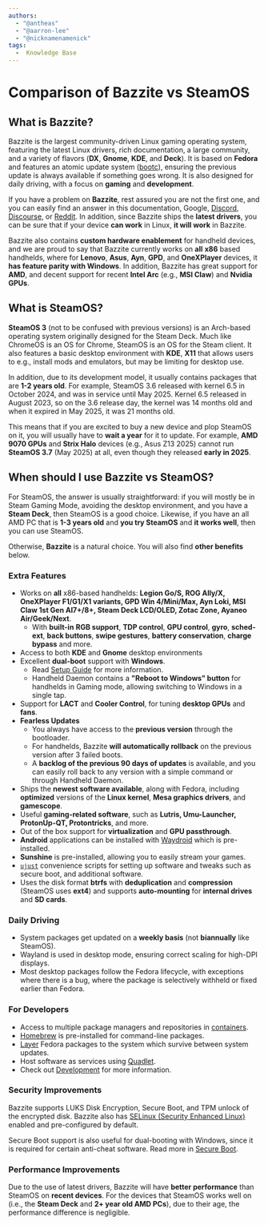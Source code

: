 ```yaml
---
authors:
  - "@antheas"
  - "@aarron-lee"
  - "@nicknamenamenick"
tags:
  -  Knowledge Base
---
```


# Comparison of Bazzite vs SteamOS

## What is Bazzite?

Bazzite is the largest community-driven Linux gaming operating system, featuring the latest Linux drivers, rich documentation, a large community, and a variety of flavors (**DX**, **Gnome**, **KDE**, and **Deck**). It is based on **Fedora** and features an atomic update system ([bootc](https://github.com/bootc-dev/bootc)), ensuring the previous update is always available if something goes wrong. It is also designed for daily driving, with a focus on **gaming** and **development**.

If you have a problem on **Bazzite**, rest assured you are not the first one, and you can easily find an answer in this documentation, Google, [Discord](https://discord.bazzite.gg), [Discourse](https://universal-blue.discourse.group/c/bazzite/), or [Reddit](https://reddit.com/r/bazzite). In addition, since Bazzite ships the **latest drivers**, you can be sure that if your device **can work** in Linux, **it will work** in Bazzite.

Bazzite also contains **custom hardware enablement** for handheld devices, and we are proud to say that Bazzite currently works on **all** **x86** based handhelds, where for **Lenovo**, **Asus**, **Ayn**, **GPD**, and **OneXPlayer** devices, it **has feature parity with Windows**. In addition, Bazzite has great support for **AMD**, and decent support for recent **Intel Arc** (e.g., **MSI Claw**) and **Nvidia GPUs**.

## What is SteamOS?
**SteamOS 3** (not to be confused with previous versions) is an Arch-based operating system originally designed for the Steam Deck. Much like ChromeOS is an OS for Chrome, SteamOS is an OS for the Steam client. It also features a basic desktop environment with **KDE**, **X11** that allows users to e.g., install mods and emulators, but may be limiting for desktop use.

In addition, due to its development model, it usually contains packages that are **1-2 years old**. For example, SteamOS 3.6 released with kernel 6.5 in October 2024, and was in service until May 2025. Kernel 6.5 released in August 2023, so on the 3.6 release day, the kernel was 14 months old and when it expired in May 2025, it was 21 months old.

This means that if you are excited to buy a new device and plop SteamOS on it, you will usually have to **wait a year** for it to update. For example, **AMD 9070 GPUs** and **Strix Halo** devices (e.g., Asus Z13 2025) cannot run **SteamOS 3.7** (May 2025) at all, even though they released **early in 2025**.

## When should I use Bazzite vs SteamOS?
For SteamOS, the answer is usually straightforward: if you will mostly be in Steam Gaming Mode, avoiding the desktop environment, and you have a **Steam Deck**, then SteamOS is a good choice. Likewise, if you have an all AMD PC that is **1-3 years old** and **you try SteamOS** and **it works well**, then you can use SteamOS.

Otherwise, **Bazzite** is a natural choice. You will also find **other benefits** below.

### Extra Features
- Works on **all** x86-based handhelds: **Legion Go/S, ROG Ally/X, OneXPlayer F1/G1/X1 variants, GPD Win 4/Mini/Max, Ayn Loki, MSI Claw 1st Gen AI7+/8+, Steam Deck LCD/OLED, Zotac Zone, Ayaneo Air/Geek/Next**.
  - With **built-in** **RGB support**, **TDP control**, **GPU control**, **gyro**, **sched-ext**, **back buttons**, **swipe gestures**, **battery conservation**, **charge bypass** and more.
- Access to both **KDE** and **Gnome** desktop environments
- Excellent **dual-boot** support with **Windows**.
  - Read [Setup Guide](/General/Installation_Guide/dual_boot_setup_guide/) for more information.
  - Handheld Daemon contains a **"Reboot to Windows" button** for handhelds in Gaming mode, allowing switching to Windows in a single tap.
- Support for **LACT** and **Cooler Control**, for tuning **desktop GPUs** and **fans**.
- **Fearless Updates**
  - You always have access to the **previous version** through the bootloader.
  - For handhelds, Bazzite **will automatically rollback** on the previous version after 3 failed boots.
  - A **backlog of the previous 90 days of updates** is available, and you can easily roll back to any version with a simple command or through Handheld Daemon.
- Ships the **newest software available**, along with Fedora, including **optimized** versions of the **Linux kernel**, **Mesa graphics drivers**, and **gamescope**.
- Useful **gaming-related software**, such as **Lutris, Umu-Launcher, ProtonUp-QT, Protontricks**, and more.
- Out of the box support for **virtualization** and **GPU passthrough**.
- **Android** applications can be installed with [Waydroid](/Installing_and_Managing_Software/Waydroid_Setup_Guide.md) which is pre-installed.
- **Sunshine** is pre-installed, allowing you to easily stream your games.
- [`ujust`](/Installing_and_Managing_Software/ujust.md) convenience scripts for setting up software and tweaks such as secure boot, and additional software.
- Uses the disk format **btrfs** with **deduplication** and **compression** (SteamOS uses **ext4**) and supports **auto-mounting** for **internal drives** and **SD cards**.

### Daily Driving
- System packages get updated on a **weekly basis** (not **biannually** like SteamOS).
- Wayland is used in desktop mode, ensuring correct scaling for high-DPI displays.
- Most desktop packages follow the Fedora lifecycle, with exceptions where there is a bug, where the package is selectively withheld or fixed earlier than Fedora.

### For Developers

- Access to multiple package managers and repositories in [containers](/Installing_and_Managing_Software/Distrobox.md).
- [Homebrew](https://brew.sh/) is pre-installed for command-line packages.
- [Layer](/Installing_and_Managing_Software/rpm-ostree.md) Fedora packages to the system which survive between system updates.
- Host software as services using [Quadlet](/Installing_and_Managing_Software/Quadlet.md).
- Check out [Development](/Dev/index.md) for more information.

### Security Improvements
Bazzite supports LUKS Disk Encryption, Secure Boot, and TPM unlock of the encrypted disk. Bazzite also has [SELinux (Security Enhanced Linux)](https://www.redhat.com/en/topics/linux/what-is-selinux) enabled and pre-configured by default.

Secure Boot support is also useful for dual-booting with Windows, since it is required for certain anti-cheat software. Read more in [Secure Boot](/General/Installation_Guide/secure_boot.md).

### Performance Improvements
Due to the use of latest drivers, Bazzite will have **better performance** than SteamOS on **recent devices**. For the devices that SteamOS works well on (i.e., the **Steam Deck** and **2+ year old AMD PCs**), due to their age, the performance difference is negligible.
